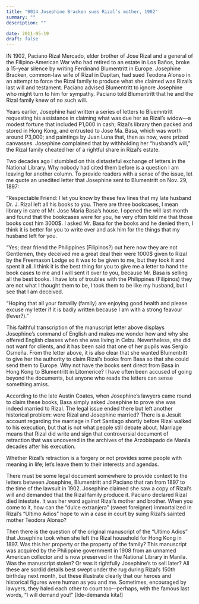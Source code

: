 ```yaml
---
title: "0014 Josephine Bracken sues Rizal’s mother, 1902"
summary: ""
description: ""

date: 2011-05-19
draft: false
---
```


IN 1902, Paciano Rizal Mercado, elder brother of Jose Rizal and a general of the Filipino-American War who had retired to an estate in Los Baños, broke a 15-year silence by writing Ferdinand Blumentritt in Europe. Josephine Bracken, common-law wife of Rizal in Dapitan, had sued Teodora Alonso in an attempt to force the Rizal family to produce what she claimed was Rizal’s last will and testament. Paciano advised Blumentritt to ignore Josephine who might turn to him for sympathy. Paciano told Blumentritt that he and the Rizal family knew of no such will.

Years earlier, Josephine had written a series of letters to Bluemntritt requesting his assistance in claiming what was due her as Rizal’s widow—a modest fortune that included P1,000 in cash; Rizal’s library then packed and stored in Hong Kong, and entrusted to Jose Ma. Basa, which was worth around P3,000; and paintings by Juan Luna that, then as now, were prized canvasses. Josephine complained that by withholding her “husband’s will,” the Rizal family cheated her of a rightful share in Rizal’s estate.

Two decades ago I stumbled on this distasteful exchange of letters in the National Library. Why nobody had cited them before is a question I am leaving for another column. To provide readers with a sense of the issue, let me quote an unedited letter that Josephine sent to Blumentritt on Nov. 29, 1897:

“Respectable Friend: I let you know by these few lines that my late husband Dr. J. Rizal left all his books to you. There are three bookcases, I mean library in care of Mr. Jose Maria Basa’s house. I opened the will last month and found that the bookcases were for you, he very often told me that those books cost him 3000$. I asked Mr. Basa for the books and he denied them, I think it is better for you to write over and ask him for the things that my husband left for you.

“Yes; dear friend the Philippines (Filipinos?) out here now they are not Gentlemen, they deceived me a great deal their were 1000$ given to Rizal by the Freemason Lodge so it was to be given to me, but they took it and spent it all. I think it is the best thing for you to give me a letter to hand the book cases to me and I will sent it over to you, because Mr. Basa is selling all the best books. I have lots of troubles with the Philippines (Filipinos) they are not what I thought them to be, I took them to be like my husband, but I see that I am deceived.

“Hoping that all your famailly (family) are enjoying good health and please excuse my letter if it is badly written because I am with a strong feavour (fever?).”

This faithful transcription of the manuscript letter above displays Josephine’s command of English and makes me wonder how and why she offered English classes when she was living in Cebu. Nevertheless, she did not want for clients, and it has been said that one of her pupils was Sergio Osmeña. From the letter above, it is also clear that she wanted Blumentritt to give her the authority to claim Rizal’s books from Basa so that she could send them to Europe. Why not have the books sent direct from Basa in Hong Kong to Blumentritt in Litomerice? I have often been accused of going beyond the documents, but anyone who reads the letters can sense something amiss.

According to the late Austin Coates, when Josephine’s lawyers came round to claim these books, Basa simply asked Josephine to prove she was indeed married to Rizal. The legal issue ended there but left another historical problem: were Rizal and Josephine married? There is a Jesuit account regarding the marriage in Fort Santiago shortly before Rizal walked to his execution, but that is not what people still debate about. Marriage means that Rizal did write and sign that controversial document of retraction that was uncovered in the archives of the Arzobispado de Manila decades after his execution.

Whether Rizal’s retraction is a forgery or not provides some people with meaning in life; let’s leave them to their interests and agendas.

There must be some legal document somewhere to provide context to the letters between Josephine, Blumentritt and Paciano that ran from 1897 to the time of the lawsuit in 1902. Josephine claimed she saw a copy of Rizal’s will and demanded that the Rizal family produce it. Paciano declared Rizal died intestate. It was her word against Rizal’s mother and brother. When you come to it, how can the “dulce extranjera” (sweet foreigner) immortalized in Rizal’s “Ultimo Adios” hope to win a case in court by suing Rizal’s sainted mother Teodora Alonso?

Then there is the question of the original manuscript of the “Ultimo Adios” that Josephine took when she left the Rizal household for Hong Kong in 1897. Was this her property or the property of the family? This manuscript was acquired by the Philippine government in 1908 from an unnamed American collector and is now preserved in the National Library in Manila. Was the manuscript stolen? Or was it rightfully Josephine’s to sell later? All these are sordid details best swept under the rug during Rizal’s 150th birthday next month, but these illustrate clearly that our heroes and historical figures were human as you and me. Sometimes, encouraged by lawyers, they haled each other to court too—perhaps, with the famous last words, “I will demand you!” [Ide-demanda kita!]
